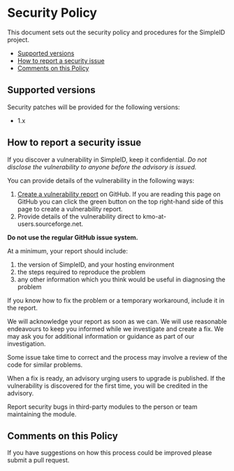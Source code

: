 # Security Policy

This document sets out the security policy and procedures for the
SimpleID project.

  * [Supported versions](#supported-versions)
  * [How to report a security issue](#how-to-report-a-security-issue)
  * [Comments on this Policy](#comments-on-this-policy)

## Supported versions

Security patches will be provided for the following versions:

- 1.x


## How to report a security issue

If you discover a vulnerability in SimpleID, keep it confidential. 
*Do not disclose the vulnerability to anyone before the advisory is issued.*

You can provide details of the vulnerability in the following ways:

   1. [Create a vulnerability report] on GitHub. If you are reading this
      page on GitHub you can click the green button on the top right-hand
      side of this page to create a vulnerability report.
   2. Provide details of the vulnerability direct to
      kmo-at-users.sourceforge.net.

**Do not use the regular GitHub issue system.**

At a minimum, your report should include:

   1. the version of SimpleID, and your hosting environment
   2. the steps required to reproduce the problem
   3. any other information which you think would be useful in diagnosing
      the problem

If you know how to fix the problem or a temporary workaround, include it
in the report.

We will acknowledge your report as soon as we can.  We will use reasonable
endeavours to keep you informed while we investigate and create a fix.
We may ask you for additional information or guidance as part of our
investigation.

Some issue take time to correct and the process may involve a review of
the code for similar problems.

When a fix is ready, an advisory urging users to upgrade is published.
If the vulnerability is discovered for the first time, you will be credited in the advisory.

Report security bugs in third-party modules to the person or team maintaining
the module.

## Comments on this Policy

If you have suggestions on how this process could be improved please submit a
pull request.

[Create a vulnerability report]: https://github.com/simpleid/simpleid/security/advisories/new
